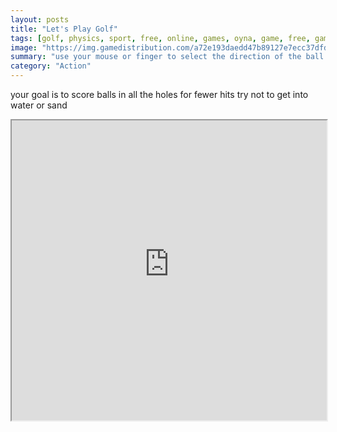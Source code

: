 ```yaml
---
layout: posts
title: "Let's Play Golf"
tags: [golf, physics, sport, free, online, games, oyna, game, free, games, play, play, games]
image: "https://img.gamedistribution.com/a72e193daedd47b89127e7ecc37dfd9c.jpg"
summary: "use your mouse or finger to select the direction of the ball  free online games oyna game free games play play games"
category: "Action"
---
```


your goal is to score balls in all the holes for fewer hits try not to get into water or sand

<iframe width="100%" height="480px;" src="https://html5.gamedistribution.com/a72e193daedd47b89127e7ecc37dfd9c/"></iframe>